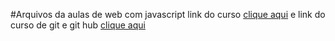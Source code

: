 #Arquivos da aulas de web com javascript
link do curso [clique aqui](https://www.udemy.com/curso-web/learn/v4/content)
e link do curso de git e git hub [clique aqui](https://www.udemy.com/git-e-github-para-iniciantes/learn/v4/content)